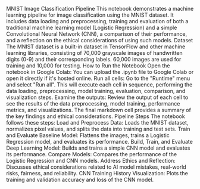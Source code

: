 MNIST Image Classification Pipeline This notebook demonstrates a machine learning pipeline for image classification using the MNIST dataset. It includes data loading and preprocessing, training and evaluation of both a traditional machine learning model (Logistic Regression) and a simple Convolutional Neural Network (CNN), a comparison of their performance, and a reflection on the ethical considerations of using such models. Dataset The MNIST dataset is a built-in dataset in TensorFlow and other machine learning libraries, consisting of 70,000 grayscale images of handwritten digits (0-9) and their corresponding labels. 60,000 images are used for training and 10,000 for testing. How to Run the Notebook Open the notebook in Google Colab: You can upload the .ipynb file to Google Colab or open it directly if it's hosted online. Run all cells: Go to the "Runtime" menu and select "Run all". This will execute each cell in sequence, performing the data loading, preprocessing, model training, evaluation, comparison, and visualization steps. Examine the outputs: Review the output of each cell to see the results of the data preprocessing, model training, performance metrics, and visualizations. The final markdown cell provides a summary of the key findings and ethical considerations. Pipeline Steps The notebook follows these steps: Load and Preprocess Data: Loads the MNIST dataset, normalizes pixel values, and splits the data into training and test sets. Train and Evaluate Baseline Model: Flattens the images, trains a Logistic Regression model, and evaluates its performance. Build, Train, and Evaluate Deep Learning Model: Builds and trains a simple CNN model and evaluates its performance. Compare Models: Compares the performance of the Logistic Regression and CNN models. Address Ethics and Reflection: Discusses ethical considerations related to AI model mistakes, real-world risks, fairness, and reliability. CNN Training History Visualization: Plots the training and validation accuracy and loss of the CNN model.
